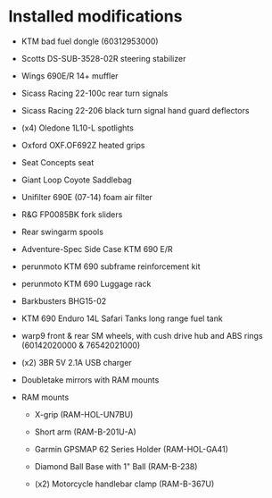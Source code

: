 # Installed modifications

* KTM bad fuel dongle (60312953000)

* Scotts DS-SUB-3528-02R steering stabilizer

* Wings 690E/R 14+ muffler

* Sicass Racing 22-100c rear turn signals

* Sicass Racing 22-206 black turn signal hand guard deflectors

* (x4) Oledone 1L10-L spotlights

* Oxford OXF.OF692Z heated grips

* Seat Concepts seat

* Giant Loop Coyote Saddlebag

* Unifilter 690E (07-14) foam air filter

* R&G FP0085BK fork sliders

* Rear swingarm spools

* Adventure-Spec Side Case KTM 690 E/R

* perunmoto KTM 690 subframe reinforcement kit

* perunmoto KTM 690 Luggage rack

* Barkbusters BHG15-02

* KTM 690 Enduro 14L Safari Tanks long range fuel tank

* warp9 front & rear SM wheels, with cush drive hub and ABS rings (60142020000 & 76542021000)

* (x2) 3BR 5V 2.1A USB charger

* Doubletake mirrors with RAM mounts

* RAM mounts

  * X-grip (RAM-HOL-UN7BU)

  * Short arm (RAM-B-201U-A)

  * Garmin GPSMAP 62 Series Holder (RAM-HOL-GA41)

  * Diamond Ball Base with 1" Ball (RAM-B-238)

  * (x2) Motorcycle handlebar clamp (RAM-B-367U)
